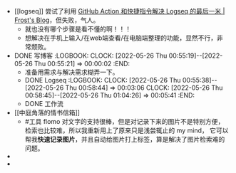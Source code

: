 - [[logseq]] 尝试了利用 [GitHub Action 和快捷指令解决 Logseq 的最后一米 | Frost's Blog](https://frostming.com/2022/03-20/logseq-journal-automation/)，但失败，气人。
	- 就也没有哪个步骤是看不懂的啊！！！
	- 想解决在手机上输入/在web端查看/在电脑端整理的功能，显然不行，非常颓败。
- DONE 写博客
  :LOGBOOK:
  CLOCK: [2022-05-26 Thu 00:55:19]--[2022-05-26 Thu 00:55:21] =>  00:00:02
  :END:
	- 准备用需求与解决需求糊弄一下。
	- DONE Logseq
	  :LOGBOOK:
	  CLOCK: [2022-05-26 Thu 00:55:38]--[2022-05-26 Thu 00:58:44] =>  00:03:06
	  CLOCK: [2022-05-26 Thu 00:58:45]--[2022-05-26 Thu 01:04:26] =>  00:05:41
	  :END:
	- DONE 工作流
- [[中庭角落的情书信箱]]
	- #工具 flomo 对文字的支持很棒，但是对记录下来的图片不是特别方便，检索也比较难，所以我重新用上了原来只是浅尝辄止的 my mind， 它可以帮我**快速记录图片**，并且自动给图片打上标签，算是解决了图片检索难的问题。
-
-
